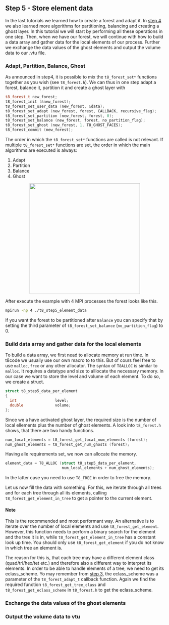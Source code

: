 ## Step 5 - Store element data

In the last tutorials we learned how to create a forest and adapt it. In [step 4](https://github.com/holke/t8code/wiki/Step-4---Partition,-Balance,-Ghost) we also learned more algorithms for partitioning, balancing and creating a ghost layer. In this tutorial we will start by performing all these operations in one step. Then, when we have our forest, we will continue with how to build a data array and gather data for the local elements of our process. Further we exchange the data values of the ghost elements and output the volume data to our .vtu file.  


### Adapt, Partition, Balance, Ghost

As announced in step4, it is possible to mix the `t8_forest_set*` functions together as you wish (see `t8_forest.h`).
We can thus in one step adapt a forest, balance it, partition it and create a ghost layer with
```C++
t8_forest_t new_forest;
t8_forest_init (&new_forest);
t8_forest_set_user_data (new_forest, &data);
t8_forest_set_adapt (new_forest, forest, CALLBACK, recursive_flag);
t8_forest_set_partition (new_forest, forest, 0);
t8_forest_set_balance (new_forest, forest, no_partition_flag);
t8_forest_set_ghost (new_forest, 1, T8_GHOST_FACES);
t8_forest_commit (new_forest);
```

The order in which the `t8_forest_set*` functions are called is not relevant. If multiple `t8_forest_set*` functions are set, the order in which the main algorithms are executed is always:

1. Adapt
2. Partition
3. Balance
4. Ghost

<p align="center">
<img src="https://github.com/holke/t8code/wiki/pictures/tutorials/Step4_partitioned_5ranks.png" height="350">
</p>

After execute the example with 4 MPI processes the forest looks like this.
```bash
mpirun -np 4 ./t8_step5_element_data
```

If you want the forest to be partitioned after `Balance` you can specify that by setting the third parameter of `t8_forest_set_balance`
(`no_partition_flag`) to 0.

### Build data array and gather data for the local elements

To build a data array, we first nead to allocate memory at run time. In t8code we usually use our own macro to to this. But of cours feel free to use `malloc`, `free` or any other allocator. The syntax of `T8ALLOC` is similar to `malloc`. It requires a datatype and size to alllocate the necessary memory. In our case we want to store the level and volume of each element. To do so, we create a struct.
```C++
struct t8_step5_data_per_element
{
  int                 level;
  double              volume;
};
```
Since we a have activated ghost layer, the required size is the number of local ellements plus the number of ghost elements. A look into `t8_forest.h` shows, that there are two handy functions.
```C++
num_local_elements = t8_forest_get_local_num_elements (forest);
num_ghost_elements = t8_forest_get_num_ghosts (forest);
```
Having alle requirements set, we now can allocate the memory.
```C++
element_data = T8_ALLOC (struct t8_step5_data_per_element, 
                         num_local_elements + num_ghost_elements);
```
In the latter case you need to use `T8_FREE` in order to free the memory.

Let us now fill the data with something. For this, we iterate through all trees and for each tree through all its elements, calling `t8_forest_get_element_in_tree` to get a pointer to the current element.

#### Note
This is the recommended and most performant way. An alternative is to iterate over the number of local elements and use `t8_forest_get_element`. However, this function needs to perform a binary search for the element and the tree it is in, while `t8_forest_get_element_in_tree` has a constant look up time. You should only use `t8_forest_get_element` if you do not know in which tree an element is.

The reason for this is, that each tree may have a different element class (quad/tri/hex/tet etc.) and therefore also a different way to interpret its elements. In order to be able to handle elements of a tree, we need to get its eclass_scheme. Yo may remember from [step 3](https://github.com/holke/t8code/wiki/Step-4---Partition,-Balance,-Ghost), the eclass_scheme was a parameter of the `t8_forest_adapt_t` callback function. Again we find the required function `t8_forest_get_tree_class` and `t8_forest_get_eclass_scheme` in `t8_forest.h` to get the eclass_scheme.

### Exchange the data values of the ghost elements



### Output the volume data to vtu


